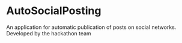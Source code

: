 # AutoSocialPosting

An application for automatic publication of posts on social networks. Developed by the hackathon team
